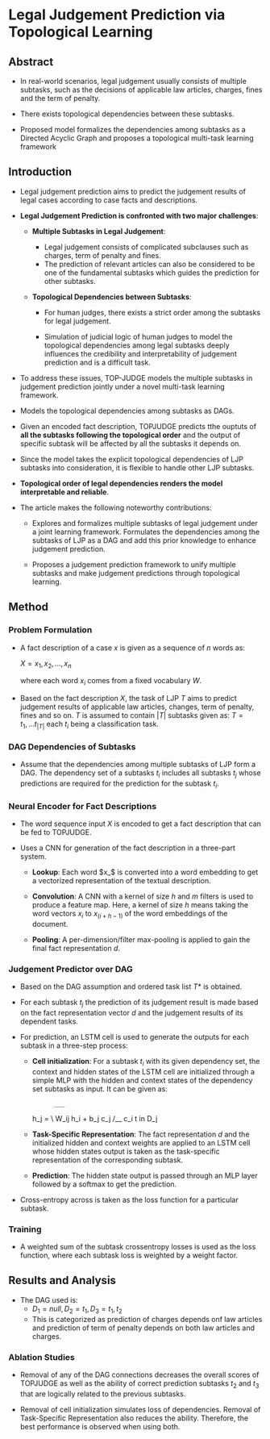 # Legal Judgement Prediction via Topological Learning

## Abstract

* In real-world scenarios, legal judgement usually consists of multiple subtasks, such as the decisions of applicable law articles, charges, fines and the term of penalty.

* There exists topological dependencies between these subtasks.

* Proposed model formalizes the dependencies among subtasks as a Directed Acyclic Graph and proposes a topological multi-task learning framework

## Introduction

* Legal judgement prediction aims to predict the judgement results of legal cases according to case facts and descriptions.

* **Legal Judgement Prediction is confronted with two major challenges**:
	
	* **Multiple Subtasks in Legal Judgement**:
		
		* Legal judgement consists of complicated subclauses such as charges, term of penalty and fines.
		* The prediction of relevant articles can also be considered to be one of the fundamental subtasks which guides the prediction for other subtasks.
		
	* **Topological Dependencies between Subtasks**:
		
		* For human judges, there exists a strict order among the subtasks for legal judgement.
		
		* Simulation of judicial logic of human judges to model the topological dependencies among legal subtasks deeply influences the credibility and interpretability of judgement prediction and is a difficult task.

* To address these issues, TOP-JUDGE models the multiple subtasks in judgement prediction jointly under a novel multi-task learning framework.

* Models the topological dependencies among subtasks as DAGs.

* Given an encoded fact description, TOPJUDGE predicts tthe ouptuts of **all the subtasks following the topological order** and the output of specific subtask will be affected by all the subtasks it depends on.

* Since the model takes the explicit topological dependencies of LJP subtasks into consideration, it is flexible to handle other LJP subtasks.

* **Topological order of legal dependencies renders the model interpretable and reliable**.

* The article makes the following noteworthy contributions:
	* Explores and formalizes multiple subtasks of legal judgement under a joint learning framework. Formulates the dependencies among the subtasks of LJP as a DAG and add this prior knowledge to enhance judgement prediction.
	
	* Proposes a judgement prediction framework to unify multiple subtasks and make judgement predictions through topological learning.

## Method

### Problem Formulation

* A fact description of a case $x$ is given as a sequence of $n$ words as:
	
	$X = {x_1, x_2, ..., x_n}$
	
  where each word $x_i$ comes from a fixed vocabulary $W$.
  
* Based on the fact description $X$, the task of LJP $T$ aims to predict judgement results of applicable law articles, changes, term of penalty, fines and so on. $T$ is assumed to contain $|T|$ subtasks given as: $T = {t_1, ... t_|T|}$ each $t_i$ being a classification task.

### DAG Dependencies of Subtasks

* Assume that the dependencies among multiple subtasks of LJP form a DAG. The dependency set of a subtasks $t_i$ includes all subtasks $t_j$ whose predictions are required for the prediction for the subtask $t_i$.

### Neural Encoder for Fact Descriptions

* The word sequence input $X$ is encoded to get a fact description that can be fed to TOPJUDGE.

* Uses a CNN for generation of the fact description in a three-part system.
	
	* **Lookup**: Each word $x_$ is converted into a word embedding to get a vectorized representation of the textual description.
	
	* **Convolution**: A CNN with a kernel of size $h$ and $m$ filters is used to produce a feature map. Here, a kernel of size $h$ means taking the word vectors $x_i$ to $x_(i+h-1)$ of the word embeddings of the document.
	
	* **Pooling**: A per-dimension/filter max-pooling is applied to gain the final fact representation $d$.

### Judgement Predictor over DAG

* Based on the DAG assumption and ordered task list $T*$ is obtained.

* For each subtask $t_j$ the prediction of its judgement result is made based on the fact representation vector $d$ and the judgement results of its dependent tasks.

* For prediction, an LSTM cell is used to generate the outputs for each subtask in a three-step process:
	
	* **Cell initialization**: For a subtask $t_i$ with its given dependency set, the context and hidden states of the LSTM cell are initialized through a simple MLP with the hidden and context states of the dependency set subtasks as input. It can be given as:
	
		 	 	___		  	  	
		 h_j  =	\		W_ij  h_i + b_j
		 c_j    /__			  c_i 
				t in D_j
	
	* **Task-Specific Representation**: The fact representation $d$ and the initialized hidden and context weights are applied to an LSTM cell whose hidden states output is taken as the task-specific representation of the corresponding subtask.
	
	* **Prediction**: The hidden state output is passed through an MLP layer followed by a softmax to get the prediction.

* Cross-entropy across is taken as the loss function for a particular subtask.

### Training

* A weighted sum of the subtask crossentropy losses is used as the loss function, where each subtask loss is weighted by a weight factor.

## Results and Analysis

* The DAG used is:
	* $D_1 = null, D_2 = {t_1}, D_3 = {t_1, t_2}$
	* This is categorized as prediction of charges depends onf law articles and prediction of term of penalty depends on both law articles and charges.

### Ablation Studies

* Removal of any of the DAG connections decreases the overall scores of TOPJUDGE as well as the ability of correct prediction subtasks $t_2$ and $t_3$ that are logically related to the previous subtasks.

* Removal of cell initialization simulates loss of dependencies. Removal of Task-Specific Representation also reduces the ability. Therefore, the best performance is observed when using both.
